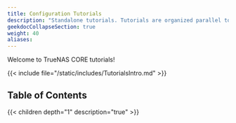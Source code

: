 ```yaml
---
title: Configuration Tutorials
description: "Standalone tutorials. Tutorials are organized parallel to the CORE interface layout."
geekdocCollapseSection: true
weight: 40
aliases:
---
```


Welcome to TrueNAS CORE tutorials!

{{< include file="/static/includes/TutorialsIntro.md" >}}

## Table of Contents

{{< children depth="1" description="true" >}}

